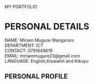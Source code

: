 <!DOCTYPE html>
<html>
  <body>
    <h>MY PORTFOLIO</h>
    <h1>PERSONAL DETAILS<br></h1> 
    <p1>NAME: Miriam Mugure Wangaruro<br></p1>
    <p2>DEPARTMENT: ICT<br></p2>
    <P3>CONTACT: 0791649619<br></P3>
    <p4>EMAIL: miriammugure23@gmail.com<br></p4>
    <p5>LANGUAGE: English,Kiswahili and Kikuyu<br></p5>
    <h2>PERSONAL PROFILE<br></h2>
    <p1> </p1>
  </body>
</html>
